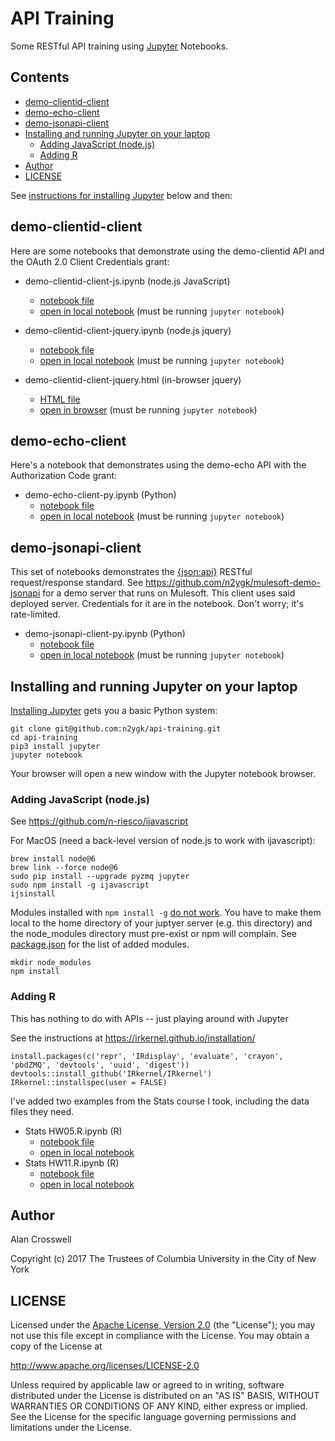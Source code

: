 # API Training

Some RESTful API training using [Jupyter](http://jupyter.org) Notebooks.

## Contents

- [demo-clientid-client](#demo-clientid-client)
- [demo-echo-client](#demo-echo-client)
- [demo-jsonapi-client](#demo-jsonapi-client)
- [Installing and running Jupyter on your laptop](#installing-and-running-jupyter-on-your-laptop)
	- [Adding JavaScript (node.js)](#adding-javascript-nodejs)
	- [Adding R](#adding-r)
- [Author](#author)
- [LICENSE](#license)

See [instructions for installing Jupyter](#installing-and-running-jupyter-on-your-laptop) below and then:

## demo-clientid-client

Here are some notebooks that demonstrate using the demo-clientid API and the OAuth 2.0 Client Credentials grant:

- demo-clientid-client-js.ipynb (node.js JavaScript)
  - [notebook file](demo-clientid-client-js.ipynb)
  - [open in local notebook](http://localhost:8888/notebooks/demo-clientid-client-js.ipynb) (must be running `jupyter notebook`)

- demo-clientid-client-jquery.ipynb (node.js jquery)
  - [notebook file](demo-clientid-client-jquery.ipynb)
  - [open in local notebook](http://localhost:8888/notebooks/demo-clientid-client-jquery.ipynb) (must be running `jupyter notebook`)

- demo-clientid-client-jquery.html (in-browser jquery)
  - [HTML file](demo-clientid-client-jquery.html)
  - [open in browser](http://localhost:8888/view/demo-clientid-client-jquery.html) (must be running `jupyter notebook`)

## demo-echo-client

Here's a notebook that demonstrates using the demo-echo API with the Authorization Code grant:

- demo-echo-client-py.ipynb (Python)
  - [notebook file](demo-echo-client-py.ipynb)
  - [open in local notebook](http://localhost:8888/notebooks/demo-echo-client-py.ipynb) (must be running `jupyter notebook`)


## demo-jsonapi-client

This set of notebooks demonstrates the [{json:api}](http://jsonapi.org) RESTful request/response standard.
See https://github.com/n2ygk/mulesoft-demo-jsonapi for a demo server that runs on Mulesoft. This client uses
said deployed server. Credentials for it are in the notebook. Don't worry; it's rate-limited.

- demo-jsonapi-client-py.ipynb (Python)
  - [notebook file](demo-jsonapi-client-py.ipynb)
  - [open in local notebook](http://localhost:8888/notebooks/demo-jsonapi-client-py.ipynb) (must be running `jupyter notebook`)

## Installing and running Jupyter on your laptop

[Installing Jupyter](https://jupyter.org/install.html) gets you a basic Python system:

```
git clone git@github.com:n2ygk/api-training.git
cd api-training
pip3 install jupyter
jupyter notebook
```

Your browser will open a new window with the Jupyter notebook browser.

### Adding JavaScript (node.js)

See https://github.com/n-riesco/ijavascript

For MacOS (need a back-level version of node.js to work with ijavascript):

```
brew install node@6
brew link --force node@6
sudo pip install --upgrade pyzmq jupyter
sudo npm install -g ijavascript
ijsinstall
```

Modules installed with `npm install -g` [do not work](https://github.com/n-riesco/ijavascript/issues/4).
You have to make them local to the home directory of your juptyer server (e.g. this directory)
and the node_modules directory must pre-exist or npm will complain. See [package.json](package.json)
for the list of added modules.

```
mkdir node_modules
npm install
```

### Adding R

This has nothing to do with APIs -- just playing around with Jupyter

See the instructions at https://irkernel.github.io/installation/
```
install.packages(c('repr', 'IRdisplay', 'evaluate', 'crayon', 'pbdZMQ', 'devtools', 'uuid', 'digest'))
devtools::install_github('IRkernel/IRkernel')
IRkernel::installspec(user = FALSE)
```

I've added two examples from the Stats course I took, including the data files they need.

- Stats HW05.R.ipynb (R)
  - [notebook file](Stats%20HW05.R.ipynb)
  - [open in local notebook](http://localhost:8888/notebooks/Stats%20HW05.R.ipynb)
- Stats HW11.R.ipynb (R)
  - [notebook file](Stats%20HW11.R.ipynb)
  - [open in local notebook](http://localhost:8888/notebooks/Stats%20HW11.R.ipynb)

## Author
Alan Crosswell

Copyright (c) 2017 The Trustees of Columbia University in the City of New York

## LICENSE

Licensed under the [Apache License, Version 2.0](LICENSE) (the "License"); you may not use this file
except in compliance with the License. You may obtain a copy of the License at

http://www.apache.org/licenses/LICENSE-2.0

Unless required by applicable law or agreed to in writing, software
distributed under the License is distributed on an "AS IS" BASIS,
WITHOUT WARRANTIES OR CONDITIONS OF ANY KIND, either express or
implied. See the License for the specific language governing
permissions and limitations under the License.
